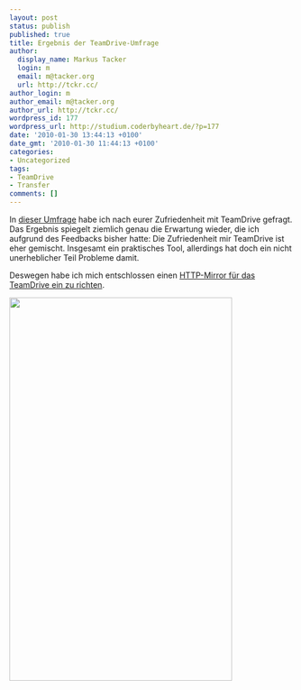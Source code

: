 ```yaml
---
layout: post
status: publish
published: true
title: Ergebnis der TeamDrive-Umfrage
author:
  display_name: Markus Tacker
  login: m
  email: m@tacker.org
  url: http://tckr.cc/
author_login: m
author_email: m@tacker.org
author_url: http://tckr.cc/
wordpress_id: 177
wordpress_url: http://studium.coderbyheart.de/?p=177
date: '2010-01-30 13:44:13 +0100'
date_gmt: '2010-01-30 11:44:13 +0100'
categories:
- Uncategorized
tags:
- TeamDrive
- Transfer
comments: []
---
```

<p>In <a href="https://spreadsheets.google.com/viewform?formkey=dHNGX0REWm1IZERIWVRnVmg0MUVkRkE6MA">dieser Umfrage</a> habe ich nach eurer Zufriedenheit mit TeamDrive gefragt. Das Ergebnis spiegelt ziemlich genau die Erwartung wieder, die ich aufgrund des Feedbacks bisher hatte: Die Zufriedenheit mir TeamDrive ist eher gemischt. Insgesamt ein praktisches Tool, allerdings hat doch ein nicht unerheblicher Teil Probleme damit.</p>
<p>Deswegen habe ich mich entschlossen einen <a href="http://studium.coderbyheart.de/webzugang-zu-den-teamdrive-dateien">HTTP-Mirror für das TeamDrive ein zu richten</a>.</p>
<p><img src="http://studium.coderbyheart.de/wp-content/uploads/2010/01/teamdrive-umfrage-ergebnis.gif" alt="" title="Ergebnis der TeamDrive-Umfrage" width="395" height="680" class="aligncenter size-full wp-image-178" /></p>
